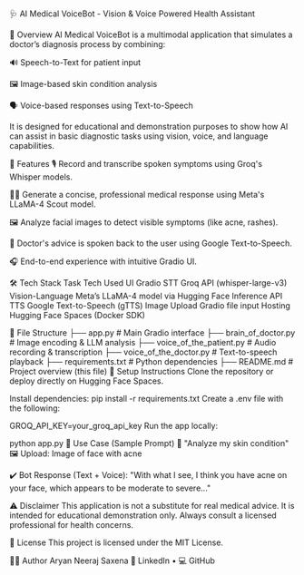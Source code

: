 🩺 AI Medical VoiceBot - Vision & Voice Powered Health Assistant

🧠 Overview
AI Medical VoiceBot is a multimodal application that simulates a doctor’s diagnosis process by combining:

🔊 Speech-to-Text for patient input

🖼️ Image-based skin condition analysis

🗣️ Voice-based responses using Text-to-Speech

It is designed for educational and demonstration purposes to show how AI can assist in basic diagnostic tasks using vision, voice, and language capabilities.

🚀 Features
  🎙️ Record and transcribe spoken symptoms using Groq's Whisper models.
  
  🧑‍⚕️ Generate a concise, professional medical response using Meta's LLaMA-4 Scout model.
  
  🖼️ Analyze facial images to detect visible symptoms (like acne, rashes).
  
  🔁 Doctor's advice is spoken back to the user using Google Text-to-Speech.

🎧 End-to-end experience with intuitive Gradio UI.

🛠️ Tech Stack
  Task	Tech Used
  UI	Gradio
  STT	Groq API (whisper-large-v3)
  Vision-Language	Meta’s LLaMA-4 model via Hugging Face Inference API
  TTS	Google Text-to-Speech (gTTS)
  Image Upload	Gradio file input
  Hosting	Hugging Face Spaces (Docker SDK)

📁 File Structure
  ├── app.py                    # Main Gradio interface
  ├── brain_of_doctor.py       # Image encoding & LLM analysis
  ├── voice_of_the_patient.py  # Audio recording & transcription
  ├── voice_of_the_doctor.py   # Text-to-speech playback
  ├── requirements.txt         # Python dependencies
  ├── README.md                # Project overview (this file)
  🔧 Setup Instructions
  Clone the repository or deploy directly on Hugging Face Spaces.

Install dependencies:
  pip install -r requirements.txt
  Create a .env file with the following:

  GROQ_API_KEY=your_groq_api_key
  Run the app locally:


python app.py
🎯 Use Case (Sample Prompt)
🧑 "Analyze my skin condition"
🖼️ Upload: Image of face with acne

✔️ Bot Response (Text + Voice):
"With what I see, I think you have acne on your face, which appears to be moderate to severe..."

⚠️ Disclaimer
This application is not a substitute for real medical advice. It is intended for educational demonstration only. Always consult a licensed professional for health concerns.

📃 License
This project is licensed under the MIT License.

🙋‍♂️ Author
Aryan Neeraj Saxena
🔗 LinkedIn • 💻 GitHub
